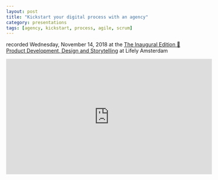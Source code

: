 ```yaml
---
layout: post
title: "Kickstart your digital process with an agency"
category: presentations
tags: [agency, kickstart, process, agile, scrum]
---
```

recorded Wednesday, November 14, 2018 at the [The Inaugural Edition 🎉 Product Development, Design and Storytelling](https://www.meetup.com/Digital-Product-design-arts/events/254608346/) at Lifely Amsterdam

<iframe width="560" height="315" src="https://www.youtube.com/embed/1VjgjBICR8Y" frameborder="0" allow="accelerometer; autoplay; encrypted-media; gyroscope; picture-in-picture" allowfullscreen></iframe>
